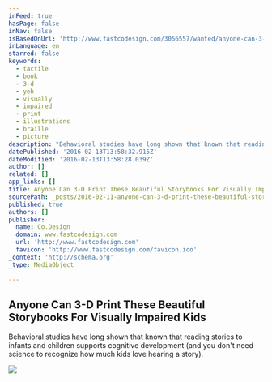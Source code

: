 ```yaml
---
inFeed: true
hasPage: false
inNav: false
isBasedOnUrl: 'http://www.fastcodesign.com/3056557/wanted/anyone-can-3-d-print-these-beautiful-storybooks-for-visually-impaired-kids'
inLanguage: en
starred: false
keywords:
  - tactile
  - book
  - 3-d
  - yeh
  - visually
  - impaired
  - print
  - illustrations
  - braille
  - picture
description: "Behavioral studies have long shown that known that reading stories to infants and children supports cognitive development (and you don't need science to recognize how much kids love hearing a story)."
datePublished: '2016-02-13T13:58:32.915Z'
dateModified: '2016-02-13T13:58:28.039Z'
author: []
related: []
app_links: []
title: Anyone Can 3-D Print These Beautiful Storybooks For Visually Impaired Kids
sourcePath: _posts/2016-02-11-anyone-can-3-d-print-these-beautiful-storybooks-for-visually.md
published: true
authors: []
publisher:
  name: Co.Design
  domain: www.fastcodesign.com
  url: 'http://www.fastcodesign.com'
  favicon: 'http://www.fastcodesign.com/favicon.ico'
_context: 'http://schema.org'
_type: MediaObject

---
```

<article style=""><h1>Anyone Can 3-D Print These Beautiful Storybooks For Visually Impaired Kids</h1><p>Behavioral studies have long shown that known that reading stories to infants and children supports cognitive development (and you don't need science to recognize how much kids love hearing a story).</p><img src="https://s3-us-west-2.amazonaws.com/the-grid-img/p/8532166fe3bbf632e1c2ddaf68fb84f50211f928.jpg" /></article>